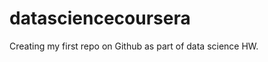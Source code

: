 datasciencecoursera
===================

Creating my first repo on Github as part of data science HW.
